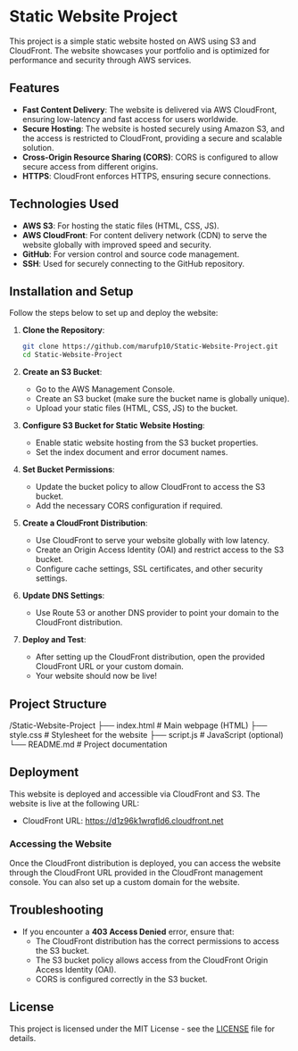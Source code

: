 # Static Website Project

This project is a simple static website hosted on AWS using S3 and CloudFront. The website showcases your portfolio and is optimized for performance and security through AWS services.

## Features

- **Fast Content Delivery**: The website is delivered via AWS CloudFront, ensuring low-latency and fast access for users worldwide.
- **Secure Hosting**: The website is hosted securely using Amazon S3, and the access is restricted to CloudFront, providing a secure and scalable solution.
- **Cross-Origin Resource Sharing (CORS)**: CORS is configured to allow secure access from different origins.
- **HTTPS**: CloudFront enforces HTTPS, ensuring secure connections.

## Technologies Used

- **AWS S3**: For hosting the static files (HTML, CSS, JS).
- **AWS CloudFront**: For content delivery network (CDN) to serve the website globally with improved speed and security.
- **GitHub**: For version control and source code management.
- **SSH**: Used for securely connecting to the GitHub repository.
  
## Installation and Setup

Follow the steps below to set up and deploy the website:

1. **Clone the Repository**:
    ```bash
    git clone https://github.com/marufp10/Static-Website-Project.git
    cd Static-Website-Project
    ```

2. **Create an S3 Bucket**:
    - Go to the AWS Management Console.
    - Create an S3 bucket (make sure the bucket name is globally unique).
    - Upload your static files (HTML, CSS, JS) to the bucket.
  
3. **Configure S3 Bucket for Static Website Hosting**:
    - Enable static website hosting from the S3 bucket properties.
    - Set the index document and error document names.

4. **Set Bucket Permissions**:
    - Update the bucket policy to allow CloudFront to access the S3 bucket.
    - Add the necessary CORS configuration if required.
  
5. **Create a CloudFront Distribution**:
    - Use CloudFront to serve your website globally with low latency.
    - Create an Origin Access Identity (OAI) and restrict access to the S3 bucket.
    - Configure cache settings, SSL certificates, and other security settings.

6. **Update DNS Settings**:
    - Use Route 53 or another DNS provider to point your domain to the CloudFront distribution.
  
7. **Deploy and Test**:
    - After setting up the CloudFront distribution, open the provided CloudFront URL or your custom domain.
    - Your website should now be live!

## Project Structure
/Static-Website-Project ├── index.html # Main webpage (HTML) ├── style.css # Stylesheet for the website ├── script.js # JavaScript (optional) └── README.md # Project documentation


## Deployment

This website is deployed and accessible via CloudFront and S3. The website is live at the following URL:

- CloudFront URL: https://d1z96k1wrqfld6.cloudfront.net

### Accessing the Website

Once the CloudFront distribution is deployed, you can access the website through the CloudFront URL provided in the CloudFront management console. You can also set up a custom domain for the website.

## Troubleshooting

- If you encounter a **403 Access Denied** error, ensure that:
  - The CloudFront distribution has the correct permissions to access the S3 bucket.
  - The S3 bucket policy allows access from the CloudFront Origin Access Identity (OAI).
  - CORS is configured correctly in the S3 bucket.

## License

This project is licensed under the MIT License - see the [LICENSE](LICENSE) file for details.
